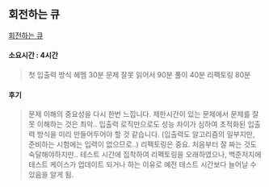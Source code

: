## 회전하는 큐
[회전하는 큐](https://www.acmicpc.net/problem/1021)

#### 소요시간 : 4시간
> 첫 입출력 방식 헤멤 30분
> 문제 잘못 읽어서 90분
> 풀이 40분
> 리펙토링 80분

#### 후기
> 문제 이해의 중요성을 다시 한번 느낍니다. 제한시간이 있는 문제에서 문제를 잘못 이해하는 것은 최악..
> 입출력 로직만으로도 성능 차이가 심하여 초적화된 입출력 방식을 미리 만들어두어야 할 것 같습니다.
> (입출력도 알고리즘의 일부지만, 준비하는 시험에는 입력이 없으므로..)
> 리펙토링은 중요. 처음부터 잘 짜는 것도 숙달해야하지만..
> 테스트 시간에 집착하여 리펙토링을 오래하였으나, 백준저지에 테스트 케이스가 업데이트 되거나 하는 이유로 예전 테스트 시간보다 늘어날 수 있음을 알게 됨.

